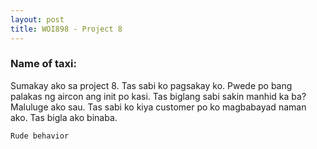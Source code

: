 ```yaml
---
layout: post
title: WOI898 - Project 8
---
```


### Name of taxi: 

Sumakay ako sa project 8. Tas sabi ko pagsakay ko. Pwede po bang palakas ng aircon ang init po kasi. Tas biglang sabi sakin manhid ka ba? Maluluge ako sau. Tas sabi ko kiya customer po ko magbabayad naman ako. Tas bigla ako binaba.

```Rude behavior```
